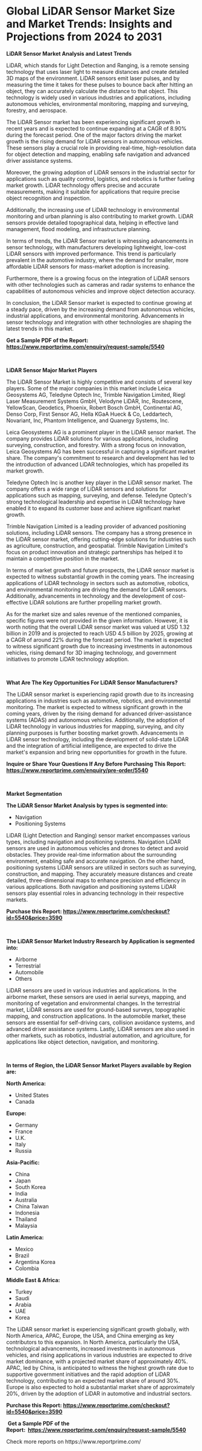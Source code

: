 <p><h1>Global LiDAR Sensor Market Size and Market Trends: Insights and Projections from 2024 to 2031</h1></p><p><strong>LiDAR Sensor Market Analysis and Latest Trends</strong></p>
<p><p>LiDAR, which stands for Light Detection and Ranging, is a remote sensing technology that uses laser light to measure distances and create detailed 3D maps of the environment. LiDAR sensors emit laser pulses, and by measuring the time it takes for these pulses to bounce back after hitting an object, they can accurately calculate the distance to that object. This technology is widely used in various industries and applications, including autonomous vehicles, environmental monitoring, mapping and surveying, forestry, and aerospace.</p><p>The LiDAR Sensor market has been experiencing significant growth in recent years and is expected to continue expanding at a CAGR of 8.90% during the forecast period. One of the major factors driving the market growth is the rising demand for LiDAR sensors in autonomous vehicles. These sensors play a crucial role in providing real-time, high-resolution data for object detection and mapping, enabling safe navigation and advanced driver assistance systems.</p><p>Moreover, the growing adoption of LiDAR sensors in the industrial sector for applications such as quality control, logistics, and robotics is further fueling market growth. LiDAR technology offers precise and accurate measurements, making it suitable for applications that require precise object recognition and inspection.</p><p>Additionally, the increasing use of LiDAR technology in environmental monitoring and urban planning is also contributing to market growth. LiDAR sensors provide detailed topographical data, helping in effective land management, flood modeling, and infrastructure planning.</p><p>In terms of trends, the LiDAR Sensor market is witnessing advancements in sensor technology, with manufacturers developing lightweight, low-cost LiDAR sensors with improved performance. This trend is particularly prevalent in the automotive industry, where the demand for smaller, more affordable LiDAR sensors for mass-market adoption is increasing.</p><p>Furthermore, there is a growing focus on the integration of LiDAR sensors with other technologies such as cameras and radar systems to enhance the capabilities of autonomous vehicles and improve object detection accuracy.</p><p>In conclusion, the LiDAR Sensor market is expected to continue growing at a steady pace, driven by the increasing demand from autonomous vehicles, industrial applications, and environmental monitoring. Advancements in sensor technology and integration with other technologies are shaping the latest trends in this market.</p></p>
<p><strong>Get a Sample PDF of the Report:&nbsp; <a href="https://www.reportprime.com/enquiry/request-sample/5540">https://www.reportprime.com/enquiry/request-sample/5540</a></strong></p>
<p>&nbsp;</p>
<p><strong>LiDAR Sensor Major Market Players</strong></p>
<p><p>The LiDAR Sensor Market is highly competitive and consists of several key players. Some of the major companies in this market include Leica Geosystems AG, Teledyne Optech Inc, Trimble Navigation Limited, Riegl Laser Measurement Systems GmbH, Velodyne LiDAR, Inc, Routescene, YellowScan, Geodetics, Phoenix, Robert Bosch GmbH, Continental AG, Denso Corp, First Sensor AG, Hella KGaA Hueck & Co, Leddartech, Novariant, Inc, Phantom Intelligence, and Quanergy Systems, Inc.</p><p>Leica Geosystems AG is a prominent player in the LiDAR sensor market. The company provides LiDAR solutions for various applications, including surveying, construction, and forestry. With a strong focus on innovation, Leica Geosystems AG has been successful in capturing a significant market share. The company's commitment to research and development has led to the introduction of advanced LiDAR technologies, which has propelled its market growth.</p><p>Teledyne Optech Inc is another key player in the LiDAR sensor market. The company offers a wide range of LiDAR sensors and solutions for applications such as mapping, surveying, and defense. Teledyne Optech's strong technological leadership and expertise in LiDAR technology have enabled it to expand its customer base and achieve significant market growth.</p><p>Trimble Navigation Limited is a leading provider of advanced positioning solutions, including LiDAR sensors. The company has a strong presence in the LiDAR sensor market, offering cutting-edge solutions for industries such as agriculture, construction, and geospatial. Trimble Navigation Limited's focus on product innovation and strategic partnerships has helped it to maintain a competitive position in the market.</p><p>In terms of market growth and future prospects, the LiDAR sensor market is expected to witness substantial growth in the coming years. The increasing applications of LiDAR technology in sectors such as automotive, robotics, and environmental monitoring are driving the demand for LiDAR sensors. Additionally, advancements in technology and the development of cost-effective LiDAR solutions are further propelling market growth.</p><p>As for the market size and sales revenue of the mentioned companies, specific figures were not provided in the given information. However, it is worth noting that the overall LiDAR sensor market was valued at USD 1.32 billion in 2019 and is projected to reach USD 4.5 billion by 2025, growing at a CAGR of around 22% during the forecast period. The market is expected to witness significant growth due to increasing investments in autonomous vehicles, rising demand for 3D imaging technology, and government initiatives to promote LiDAR technology adoption.</p></p>
<p>&nbsp;</p>
<p><strong>What Are The Key Opportunities For LiDAR Sensor Manufacturers?</strong></p>
<p><p>The LiDAR sensor market is experiencing rapid growth due to its increasing applications in industries such as automotive, robotics, and environmental monitoring. The market is expected to witness significant growth in the coming years, driven by the rising demand for advanced driver-assistance systems (ADAS) and autonomous vehicles. Additionally, the adoption of LiDAR technology in various industries for mapping, surveying, and city planning purposes is further boosting market growth. Advancements in LiDAR sensor technology, including the development of solid-state LiDAR and the integration of artificial intelligence, are expected to drive the market's expansion and bring new opportunities for growth in the future.</p></p>
<p><strong>Inquire or Share Your Questions If Any Before Purchasing This Report: <a href="https://www.reportprime.com/enquiry/pre-order/5540">https://www.reportprime.com/enquiry/pre-order/5540</a></strong></p>
<p>&nbsp;</p>
<p><strong>Market Segmentation</strong></p>
<p><strong>The LiDAR Sensor Market Analysis by types is segmented into:</strong></p>
<p><ul><li>Navigation</li><li>Positioning Systems</li></ul></p>
<p><p>LiDAR (Light Detection and Ranging) sensor market encompasses various types, including navigation and positioning systems. Navigation LiDAR sensors are used in autonomous vehicles and drones to detect and avoid obstacles. They provide real-time information about the surrounding environment, enabling safe and accurate navigation. On the other hand, positioning systems LiDAR sensors are utilized in sectors such as surveying, construction, and mapping. They accurately measure distances and create detailed, three-dimensional maps to enhance precision and efficiency in various applications. Both navigation and positioning systems LiDAR sensors play essential roles in advancing technology in their respective markets.</p></p>
<p><strong>Purchase this Report:&nbsp;<a href="https://www.reportprime.com/checkout?id=5540&price=3590">https://www.reportprime.com/checkout?id=5540&price=3590</a></strong></p>
<p>&nbsp;</p>
<p><strong>The LiDAR Sensor Market Industry Research by Application is segmented into:</strong></p>
<p><ul><li>Airborne</li><li>Terrestrial</li><li>Automobile</li><li>Others</li></ul></p>
<p><p>LiDAR sensors are used in various industries and applications. In the airborne market, these sensors are used in aerial surveys, mapping, and monitoring of vegetation and environmental changes. In the terrestrial market, LiDAR sensors are used for ground-based surveys, topographic mapping, and construction applications. In the automobile market, these sensors are essential for self-driving cars, collision avoidance systems, and advanced driver assistance systems. Lastly, LiDAR sensors are also used in other markets, such as robotics, industrial automation, and agriculture, for applications like object detection, navigation, and monitoring.</p></p>
<p>&nbsp;</p>
<p><strong>In terms of Region, the LiDAR Sensor Market Players available by Region are:</strong></p>
<p>
    <p> <strong> North America: </strong>
        <ul>
            <li>United States</li>
            <li>Canada</li>
        </ul>
        </p> 
    <p> <strong> Europe: </strong>
        <ul>
            <li>Germany</li>
            <li>France</li>
            <li>U.K.</li>
            <li>Italy</li>
            <li>Russia</li>
        </ul>
        </p> 
    <p> <strong> Asia-Pacific: </strong>
        <ul>
            <li>China</li>
            <li>Japan</li>
            <li>South Korea</li>
            <li>India</li>
            <li>Australia</li>
            <li>China Taiwan</li>
            <li>Indonesia</li>
            <li>Thailand</li>
            <li>Malaysia</li>
        </ul>
        </p> 
    <p> <strong> Latin America: </strong>
        <ul>
            <li>Mexico</li>
            <li>Brazil</li>
            <li>Argentina Korea</li>
            <li>Colombia</li>
        </ul>
        </p> 
    <p> <strong> Middle East & Africa: </strong>
        <ul>
            <li>Turkey</li>
            <li>Saudi</li>
            <li>Arabia</li>
            <li>UAE</li>
            <li>Korea</li>
        </ul>
    </p>
    </p>
<p><p>The LiDAR sensor market is experiencing significant growth globally, with North America, APAC, Europe, the USA, and China emerging as key contributors to this expansion. In North America, particularly the USA, technological advancements, increased investments in autonomous vehicles, and rising applications in various industries are expected to drive market dominance, with a projected market share of approximately 40%. APAC, led by China, is anticipated to witness the highest growth rate due to supportive government initiatives and the rapid adoption of LiDAR technology, contributing to an expected market share of around 30%. Europe is also expected to hold a substantial market share of approximately 20%, driven by the adoption of LiDAR in automotive and industrial sectors.</p></p>
<p><strong>Purchase this Report: <a href="https://www.reportprime.com/checkout?id=5540&price=3590">https://www.reportprime.com/checkout?id=5540&price=3590</a></strong></p>
<p>&nbsp;<strong>Get a Sample PDF of the Report:&nbsp;&nbsp;<a href="https://www.reportprime.com/enquiry/request-sample/5540">https://www.reportprime.com/enquiry/request-sample/5540</a></strong></p>
<p><strong></strong></p>
<p>Check more reports on https://www.reportprime.com/</p>